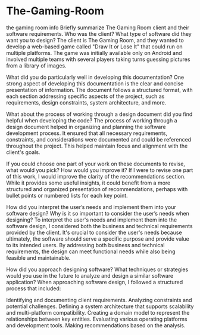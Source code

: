 # The-Gaming-Room
the gaming room info
Briefly summarize The Gaming Room client and their software requirements. Who was the client? What type of software did they want you to design?
The client is The Gaming Room, and they wanted to develop a web-based game called "Draw It or Lose It" that could run on multiple platforms. The game was initially available only on Android and involved multiple teams with several players taking turns guessing pictures from a library of images.

What did you do particularly well in developing this documentation?
One strong aspect of developing this documentation is the clear and concise presentation of information. The document follows a structured format, with each section addressing specific aspects of the project, such as requirements, design constraints, system architecture, and more.

What about the process of working through a design document did you find helpful when developing the code?
The process of working through a design document helped in organizing and planning the software development process. It ensured that all necessary requirements, constraints, and considerations were documented and could be referenced throughout the project. This helped maintain focus and alignment with the client's goals.

If you could choose one part of your work on these documents to revise, what would you pick? How would you improve it?
If I were to revise one part of this work, I would improve the clarity of the recommendations section. While it provides some useful insights, it could benefit from a more structured and organized presentation of recommendations, perhaps with bullet points or numbered lists for each key point.

How did you interpret the user’s needs and implement them into your software design? Why is it so important to consider the user’s needs when designing?
To interpret the user's needs and implement them into the software design, I considered both the business and technical requirements provided by the client. It's crucial to consider the user's needs because ultimately, the software should serve a specific purpose and provide value to its intended users. By addressing both business and technical requirements, the design can meet functional needs while also being feasible and maintainable.

How did you approach designing software? What techniques or strategies would you use in the future to analyze and design a similar software application?
When approaching software design, I followed a structured process that included:

Identifying and documenting client requirements.
Analyzing constraints and potential challenges.
Defining a system architecture that supports scalability and multi-platform compatibility.
Creating a domain model to represent the relationships between key entities.
Evaluating various operating platforms and development tools.
Making recommendations based on the analysis.
